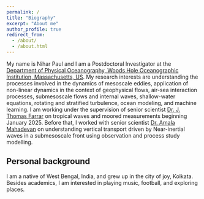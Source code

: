 ```yaml
---
permalink: /
title: "Biography"
excerpt: "About me"
author_profile: true
redirect_from: 
  - /about/
  - /about.html
---
```

My name is Nihar Paul and I am a Postdoctoral Investigator at the [Department of Physical Oceanography, Woods Hole Oceanographic Institution, Massachusetts, US](https://www.whoi.edu/). My research interests are understanding the processes involved in the dynamics of mesoscale eddies, application of non-linear dynamics in the context of geophysical flows, air-sea interaction processes, submesoscale flows and internal waves, shallow-water equations, rotating and stratified turbulence, ocean modeling, and machine learning. I am working under the supervision of senior scientist [Dr. J. Thomas Farrar](https://www2.whoi.edu/staff/jfarrar/) on tropical waves and moored measurements beginning January 2025. Before that, I worked with senior scientist [Dr. Amala Mahadevan](https://mahadevan.whoi.edu/) on understanding vertical transport driven by Near-inertial waves in a submesoscale front using observation and process study modelling.

Personal background
---

I am a native of West Bengal, India, and grew up in the city of joy, Kolkata. Besides academics, I am interested in playing music, football, and exploring places.

